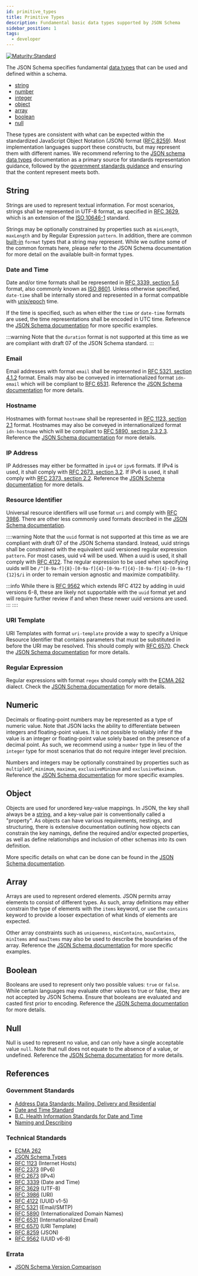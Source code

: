 ```yaml
---
id: primitive_types
title: Primitive Types
description: Fundamental basic data types supported by JSON Schema
sidebar_position: 1
tags:
  - developer
---
```


[![Maturity:Standard](https://img.shields.io/badge/Maturity-Standard-blue)](../overview#maturity)

The JSON Schema specifies fundamental
[data types](https://json-schema.org/understanding-json-schema/reference/type)
that can be used and defined within a schema.

- [string](https://json-schema.org/understanding-json-schema/reference/string)
- [number](https://json-schema.org/understanding-json-schema/reference/numeric#number)
- [integer](https://json-schema.org/understanding-json-schema/reference/numeric#integer)
- [object](https://json-schema.org/understanding-json-schema/reference/object)
- [array](https://json-schema.org/understanding-json-schema/reference/array)
- [boolean](https://json-schema.org/understanding-json-schema/reference/boolean)
- [null](https://json-schema.org/understanding-json-schema/reference/null)

These types are consistent with what can be expected within the standardized JavaScript Object Notation (JSON) format
([RFC 8259](https://datatracker.ietf.org/doc/html/rfc8259)). Most implementation languages support these constructs, but
may represent them with different names. We recommend referring to the
[JSON schema data types](https://json-schema.org/understanding-json-schema/reference/type) documentation as a primary
source for standards representation guidance, followed by the [government standards guidance](#government-standards) and
ensuring that the content represent meets both.

## String

Strings are used to represent textual information. For most scenarios, strings shall be represented in UTF-8 format, as
specified in [RFC 3629](https://datatracker.ietf.org/doc/html/rfc3629), which is an extension of the [ISO 10646-1](https://www.iso.org/standard/76835.html)
standard.

Strings may be optionally constrained by properties such as `minLength`, `maxLength` and by Regular Expression
`pattern`. In addition, there are common
[built-in](https://json-schema.org/understanding-json-schema/reference/string#built-in-formats) `format` types that a
string may represent. While we outline some of the common formats here, please refer to the JSON Schema documentation
for more detail on the available built-in format types.

### Date and Time

Date and/or time formats shall be represented in
[RFC 3339, section 5.6](https://datatracker.ietf.org/doc/html/rfc3339#section-5.6) format, also commonly known as
[ISO 8601](https://www.iso.org/iso-8601-date-and-time-format.html). Unless otherwise specified, `date-time` shall be
internally stored and represented in a format compatible with [unix/epoch](https://en.wikipedia.org/wiki/Unix_time)
time.

If the time is specified, such as when either the `time` or `date-time` formats are used, the time representations
shall be encoded in UTC time. Reference the
[JSON Schema documentation](https://json-schema.org/understanding-json-schema/reference/string#dates-and-times) for more
specific examples.

:::warning
Note that the `duration` format is not supported at this time as we are compliant with draft 07 of the JSON Schema standard.
:::

### Email

Email addresses with format `email` shall be represented in
[RFC 5321, section 4.1.2](https://datatracker.ietf.org/doc/html/rfc5321#section-4.1.2) format. Emails may also be
conveyed in internationalized format `idn-email` which will be compliant to
[RFC 6531](https://datatracker.ietf.org/doc/html/rfc6531). Reference the
[JSON Schema documentation](https://json-schema.org/understanding-json-schema/reference/string#email-addresses) for more
details.

### Hostname

Hostnames with format `hostname` shall be represented in
[RFC 1123, section 2.1](https://datatracker.ietf.org/doc/html/rfc1123#section-2) format. Hostnames may also be conveyed
in internationalized format `idn-hostname` which will be compliant to
[RFC 5890, section 2.3.2.3](https://datatracker.ietf.org/doc/html/rfc5890#section-2.3.2.3). Reference the
[JSON Schema documentation](https://json-schema.org/understanding-json-schema/reference/string#hostnames) for more
details.

### IP Address

IP Addresses may either be formatted in `ipv4` or `ipv6` formats. If IPv4 is used, it shall comply with
[RFC 2673, section 3.2](https://datatracker.ietf.org/doc/html/rfc2673#section-3.2). If IPv6 is used, it shall comply
with [RFC 2373, section 2.2](https://datatracker.ietf.org/doc/html/rfc2373#section-2.2). Reference the
[JSON Schema documentation](https://json-schema.org/understanding-json-schema/reference/string#ip-addresses) for more
details.

### Resource Identifier

Universal resource identifiers will use format `uri` and comply with
[RFC 3986](https://datatracker.ietf.org/doc/html/rfc3986). There are other less commonly used formats described in the
[JSON Schema documentation](https://json-schema.org/understanding-json-schema/reference/string#resource-identifiers).

::::warning
Note that the `uuid` format is not supported at this time as we are compliant with draft 07 of the JSON Schema standard.
Instead, uuid strings shall be constrained with the equivalent uuid versioned regular expression `pattern`. For most
cases, uuid v4 will be used. When a uuid is used, it shall comply with
[RFC 4122](https://datatracker.ietf.org/doc/html/rfc4122). The regular expression to be used when specifying uuids will
be `/^[0-9a-f]{8}-[0-9a-f]{4}-[0-9a-f]{4}-[0-9a-f]{4}-[0-9a-f]{12}$/i` in order to remain version agnostic and maximize
compatibility.

:::info
While there is [RFC 9562](https://datatracker.ietf.org/doc/html/rfc9562) which extends RFC 4122 by adding in uuid
versions 6-8, these are likely not supportable with the `uuid` format yet and will require further review if and when
these newer uuid versions are used.
:::
::::

### URI Template

URI Templates with format `uri-template` provide a way to specify a Unique Resource Identifier that contains parameters
that must be substituted in before the URI may be resolved. This should comply with
[RFC 6570](https://datatracker.ietf.org/doc/html/rfc6570). Check the
[JSON Schema documentation](https://json-schema.org/understanding-json-schema/reference/string#uri-template) for
more details.

### Regular Expression

Regular expressions with format `regex` should comply with the
[ECMA 262](https://ecma-international.org/publications-and-standards/standards/ecma-262/) dialect. Check the
[JSON Schema documentation](https://json-schema.org/understanding-json-schema/reference/string#regular-expressions) for
more details.

## Numeric

Decimals or floating-point numbers may be represented as a type of numeric value. Note that JSON lacks the ability to
differentiate between integers and floating-point values. It is not possible to reliably infer if the value is an
integer or floating-point value solely based on the presence of a decimal point. As such, we recommend using a `number`
type in lieu of the `integer` type for most scenarios that do not require integer level precision.

Numbers and integers may be optionally constrained by properties such as `multipleOf`, `minimum`, `maximum`,
`exclusiveMinimum` and `exclusiveMaximum`. Reference the
[JSON Schema documentation](https://json-schema.org/understanding-json-schema/reference/numeric) for more specific
examples.

## Object

Objects are used for unordered key-value mappings. In JSON, the key shall always be a [string](#string), and a
key-value pair is conventionally called a "property". As objects can have various requirements, nestings, and
structuring, there is extensive documentation outlining how objects can constrain the key namings, define the required
and/or expected properties, as well as define relationships and inclusion of other schemas into its own definition.

More specific details on what can be done can be found in the
[JSON Schema documentation](https://json-schema.org/understanding-json-schema/reference/object).

## Array

Arrays are used to represent ordered elements. JSON permits array elements to consist of different types. As such,
array definitions may either constrain the type of elements with the `items` keyword, or use the `contains` keyword to
provide a looser expectation of what kinds of elements are expected.

Other array constraints such as `uniqueness`, `minContains`, `maxContains`, `minItems` and `maxItems` may also be used
to describe the boundaries of the array. Reference the
[JSON Schema documentation](https://json-schema.org/understanding-json-schema/reference/array) for more specific examples.

## Boolean

Booleans are used to represent only two possible values: `true` or `false`. While certain languages may evaluate other
values to true or false, they are not accepted by JSON Schema. Ensure that booleans are evaluated and casted first
prior to encoding. Reference the
[JSON Schema documentation](https://json-schema.org/understanding-json-schema/reference/boolean) for more details.

## Null

Null is used to represent no value, and can only have a single acceptable value `null`. Note that null does not equate
to the absence of a value, or undefined. Reference the
[JSON Schema documentation](https://json-schema.org/understanding-json-schema/reference/null) for more details.

## References

### Government Standards

- [Address Data Standards: Mailing, Delivery and Residential](https://www2.gov.bc.ca/assets/gov/government/services-for-government-and-broader-public-sector/information-technology-services/standards-files/address_data_standards_-_mailing_delivery_residential.pdf)
- [Date and Time Standard](https://www2.gov.bc.ca/assets/gov/government/services-for-government-and-broader-public-sector/information-technology-services/standards-files/date_and_time_standard.pdf)
- [B.C. Health Information Standards for Date and Time](https://www2.gov.bc.ca/gov/content/health/practitioner-professional-resources/health-information-standards/standards-catalogue/date-time)
- [Naming and Describing](https://bcgov.github.io/data-publication/pages/dsg_naming_describing.html)

### Technical Standards

- [ECMA 262](https://ecma-international.org/publications-and-standards/standards/ecma-262/)
- [JSON Schema Types](https://json-schema.org/understanding-json-schema/reference/type)
- [RFC 1123](https://datatracker.ietf.org/doc/html/rfc1123) (Internet Hosts)
- [RFC 2373](https://datatracker.ietf.org/doc/html/rfc2373) (IPv6)
- [RFC 2673](https://datatracker.ietf.org/doc/html/rfc2673) (IPv4)
- [RFC 3339](https://datatracker.ietf.org/doc/html/rfc3339) (Date and Time)
- [RFC 3629](https://datatracker.ietf.org/doc/html/rfc3629) (UTF-8)
- [RFC 3986](https://datatracker.ietf.org/doc/html/rfc3986) (URI)
- [RFC 4122](https://datatracker.ietf.org/doc/html/rfc4122) (UUID v1-5)
- [RFC 5321](https://datatracker.ietf.org/doc/html/rfc5321) (Email/SMTP)
- [RFC 5890](https://datatracker.ietf.org/doc/html/rfc5890) (Internationalized Domain Names)
- [RFC 6531](https://datatracker.ietf.org/doc/html/rfc6531) (Internationalized Email)
- [RFC 6570](https://datatracker.ietf.org/doc/html/rfc6570) (URI Template)
- [RFC 8259](https://datatracker.ietf.org/doc/html/rfc8259) (JSON)
- [RFC 9562](https://datatracker.ietf.org/doc/html/rfc9562) (UUID v6-8)

### Errata

- [JSON Schema Version Comparison](https://ajv.js.org/guide/schema-language.html#json-schema)
